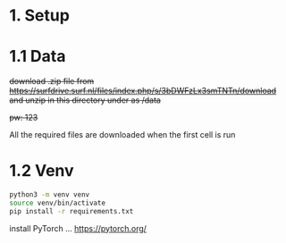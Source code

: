# 1. Setup

# 1.1 Data

~~download .zip file from https://surfdrive.surf.nl/files/index.php/s/3bDWFzLx3smTNTn/download and unzip in this directory under as /data~~

~~pw: 123~~

All the required files are downloaded when the first cell is run
# 1.2 Venv

```bash
python3 -m venv venv
source venv/bin/activate
pip install -r requirements.txt
```

install PyTorch ... https://pytorch.org/